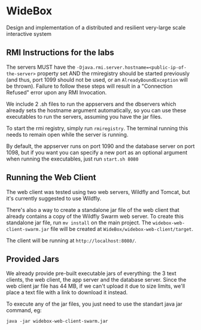 # WideBox
Design and implementation of a distributed and resilient very-large scale interactive system

## RMI Instructions for the labs
The servers MUST have the `-Djava.rmi.server.hostname=<public-ip-of-the-server>` property set AND the rmiregistry should be started previously (and thus, port 1099 should not be used, or an `AlreadyBoundException` will be thrown). Failure to follow these steps will result in a "Connection Refused" error upon any RMI Invocation.

We include 2 .sh files to run the appservers and the dbservers which already sets the hostname argument automatically, so you can use these executables to run the servers, assuming you have the jar files.

To start the rmi registry, simply run `rmiregistry`. The terminal running this needs to remain open while the server is running.

By default, the appserver runs on port 1090 and the database server on port 1098, but if you want you can specify a new port as an optional argument when running the executables, just run `start.sh 8080`

## Running the Web Client
The web client was tested using two web servers, Wildfly and Tomcat, but it's currently suggested to use Wildfly.

There's also a way to create a standalone jar file of the web client that already contains a copy of the Wildfly Swarm web server. To create this standalone jar file, run `mv install` on the main project.
The `widebox-web-client-swarm.jar` file will be created at `WideBox/widebox-web-client/target`.

The client will be running at `http://localhost:8080/`.


## Provided Jars

We already provide pre-built executable jars of everything: the 3 text clients, the web client, the app server and the database server.
Since the web client jar file has 44 MB, if we can't upload it due to size limits, we'll place a text file with a link to download it instead.

To execute any of the jar files, you just need to use the standart java jar command, eg:
```shell
java -jar widebox-web-client-swarm.jar
```